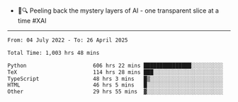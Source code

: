 - 🧅🔍 Peeling back the mystery layers of AI - one transparent slice at a time #XAI

---

<!--START_SECTION:waka-->

```txt
From: 04 July 2022 - To: 26 April 2025

Total Time: 1,003 hrs 48 mins

Python                     606 hrs 22 mins ███████████████░░░░░░░░░░   60.41 %
TeX                        114 hrs 28 mins ███░░░░░░░░░░░░░░░░░░░░░░   11.40 %
TypeScript                 48 hrs 3 mins   █▒░░░░░░░░░░░░░░░░░░░░░░░   04.79 %
HTML                       46 hrs 5 mins   █░░░░░░░░░░░░░░░░░░░░░░░░   04.59 %
Other                      29 hrs 55 mins  ▓░░░░░░░░░░░░░░░░░░░░░░░░   02.98 %
```

<!--END_SECTION:waka-->
